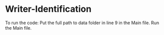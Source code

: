 # Writer-Identification

To run the code:
Put the full path to data folder in line 9 in the Main file.
Run the Main file.

